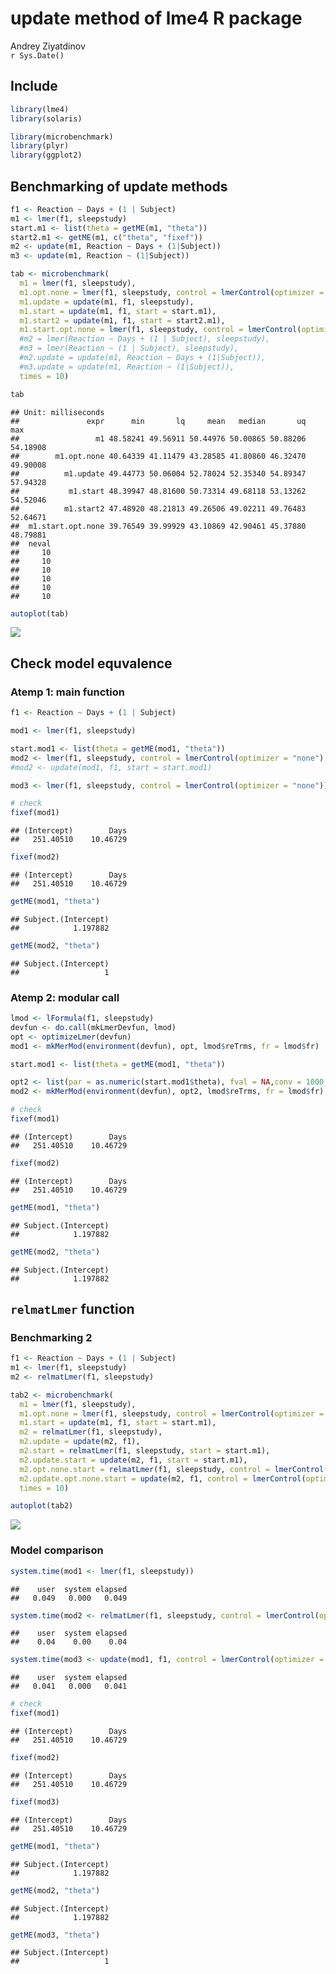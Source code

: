# update method of lme4 R package
Andrey Ziyatdinov  
`r Sys.Date()`  


## Include


```r
library(lme4)
library(solaris)
```


```r
library(microbenchmark)
library(plyr)
library(ggplot2)
```

## Benchmarking of update methods


```r
f1 <- Reaction ~ Days + (1 | Subject)
m1 <- lmer(f1, sleepstudy)
start.m1 <- list(theta = getME(m1, "theta"))
start2.m1 <- getME(m1, c("theta", "fixef"))
m2 <- update(m1, Reaction ~ Days + (1|Subject))
m3 <- update(m1, Reaction ~ (1|Subject))
```


```r
tab <- microbenchmark(
  m1 = lmer(f1, sleepstudy),
  m1.opt.none = lmer(f1, sleepstudy, control = lmerControl(optimizer = "none")),
  m1.update = update(m1, f1, sleepstudy),
  m1.start = update(m1, f1, start = start.m1),
  m1.start2 = update(m1, f1, start = start2.m1),
  m1.start.opt.none = lmer(f1, sleepstudy, control = lmerControl(optimizer = "none"), start = start.m1),
  #m2 = lmer(Reaction ~ Days + (1 | Subject), sleepstudy),
  #m3 = lmer(Reaction ~ (1 | Subject), sleepstudy),  
  #m2.update = update(m1, Reaction ~ Days + (1|Subject)),
  #m3.update = update(m1, Reaction ~ (1|Subject)),
  times = 10)
```


```r
tab
```

```
## Unit: milliseconds
##               expr      min       lq     mean   median       uq      max
##                 m1 48.58241 49.56911 50.44976 50.00865 50.88206 54.18908
##        m1.opt.none 40.64339 41.11479 43.28585 41.80860 46.32470 49.90008
##          m1.update 49.44773 50.06004 52.78024 52.35340 54.89347 57.94328
##           m1.start 48.39947 48.81600 50.73314 49.68118 53.13262 54.52046
##          m1.start2 47.48920 48.21813 49.26506 49.02211 49.76483 52.64671
##  m1.start.opt.none 39.76549 39.99929 43.10869 42.90461 45.37880 48.79881
##  neval
##     10
##     10
##     10
##     10
##     10
##     10
```


```r
autoplot(tab)
```

![](01-method-update_files/figure-html/plot_tab-1.png) 

## Check model equvalence


### Atemp 1: main function


```r
f1 <- Reaction ~ Days + (1 | Subject)

mod1 <- lmer(f1, sleepstudy)

start.mod1 <- list(theta = getME(mod1, "theta"))
mod2 <- lmer(f1, sleepstudy, control = lmerControl(optimizer = "none"), start = start.mod1)
#mod2 <- update(mod1, f1, start = start.mod1)

mod3 <- lmer(f1, sleepstudy, control = lmerControl(optimizer = "none"))

# check
fixef(mod1)
```

```
## (Intercept)        Days 
##   251.40510    10.46729
```

```r
fixef(mod2)
```

```
## (Intercept)        Days 
##   251.40510    10.46729
```

```r
getME(mod1, "theta")
```

```
## Subject.(Intercept) 
##            1.197882
```

```r
getME(mod2, "theta")
```

```
## Subject.(Intercept) 
##                   1
```

### Atemp 2: modular call



```r
lmod <- lFormula(f1, sleepstudy)
devfun <- do.call(mkLmerDevfun, lmod)
opt <- optimizeLmer(devfun)
mod1 <- mkMerMod(environment(devfun), opt, lmod$reTrms, fr = lmod$fr)

start.mod1 <- list(theta = getME(mod1, "theta"))

opt2 <- list(par = as.numeric(start.mod1$theta), fval = NA,conv = 1000, message="start copied")
mod2 <- mkMerMod(environment(devfun), opt2, lmod$reTrms, fr = lmod$fr)

# check
fixef(mod1)
```

```
## (Intercept)        Days 
##   251.40510    10.46729
```

```r
fixef(mod2)
```

```
## (Intercept)        Days 
##   251.40510    10.46729
```

```r
getME(mod1, "theta")
```

```
## Subject.(Intercept) 
##            1.197882
```

```r
getME(mod2, "theta")
```

```
## Subject.(Intercept) 
##            1.197882
```

## `relmatLmer` function

### Benchmarking 2


```r
f1 <- Reaction ~ Days + (1 | Subject)
m1 <- lmer(f1, sleepstudy)
m2 <- relmatLmer(f1, sleepstudy)

tab2 <- microbenchmark(
  m1 = lmer(f1, sleepstudy),
  m1.opt.none = lmer(f1, sleepstudy, control = lmerControl(optimizer = "none")),
  m1.start = update(m1, f1, start = start.m1),
  m2 = relmatLmer(f1, sleepstudy),
  m2.update = update(m2, f1),
  m2.start = relmatLmer(f1, sleepstudy, start = start.m1),
  m2.update.start = update(m2, f1, start = start.m1),
  m2.opt.none.start = relmatLmer(f1, sleepstudy, control = lmerControl(optimizer = "none"), start = start.m1),
  m2.update.opt.none.start = update(m2, f1, control = lmerControl(optimizer = "none"), start = start.m1),
  times = 10)
```


```r
autoplot(tab2)
```

![](01-method-update_files/figure-html/plot_tab2-1.png) 

### Model comparison


```r
system.time(mod1 <- lmer(f1, sleepstudy))
```

```
##    user  system elapsed 
##   0.049   0.000   0.049
```

```r
system.time(mod2 <- relmatLmer(f1, sleepstudy, control = lmerControl(optimizer = "none"), start = start.m1))
```

```
##    user  system elapsed 
##    0.04    0.00    0.04
```

```r
system.time(mod3 <- update(mod1, f1, control = lmerControl(optimizer = "none"), start = start.m1))
```

```
##    user  system elapsed 
##   0.041   0.000   0.041
```

```r
# check
fixef(mod1)
```

```
## (Intercept)        Days 
##   251.40510    10.46729
```

```r
fixef(mod2)
```

```
## (Intercept)        Days 
##   251.40510    10.46729
```

```r
fixef(mod3)
```

```
## (Intercept)        Days 
##   251.40510    10.46729
```

```r
getME(mod1, "theta")
```

```
## Subject.(Intercept) 
##            1.197882
```

```r
getME(mod2, "theta")
```

```
## Subject.(Intercept) 
##            1.197882
```

```r
getME(mod3, "theta")
```

```
## Subject.(Intercept) 
##                   1
```
